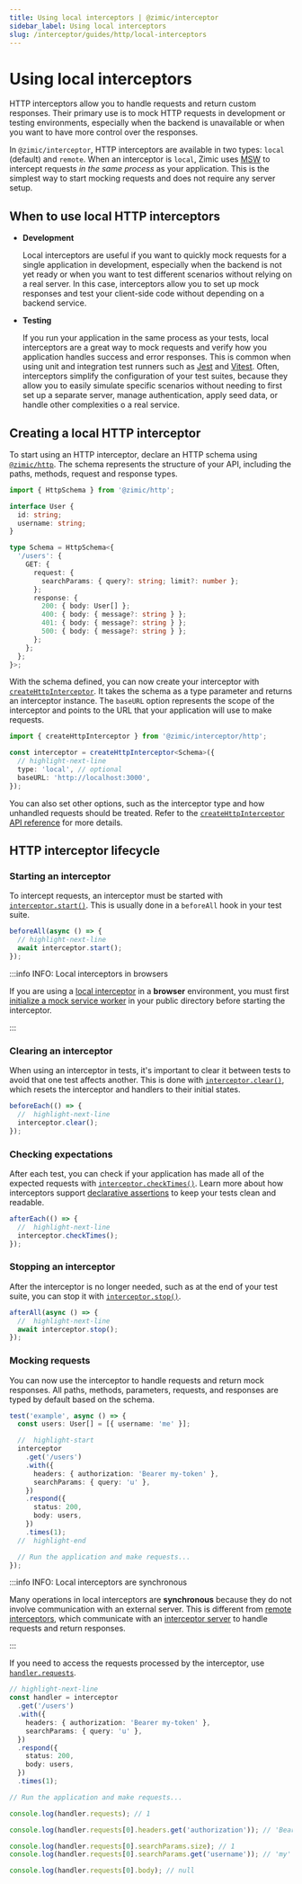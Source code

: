 ```yaml
---
title: Using local interceptors | @zimic/interceptor
sidebar_label: Using local interceptors
slug: /interceptor/guides/http/local-interceptors
---
```


# Using local interceptors

HTTP interceptors allow you to handle requests and return custom responses. Their primary use is to mock HTTP requests
in development or testing environments, especially when the backend is unavailable or when you want to have more control
over the responses.

In `@zimic/interceptor`, HTTP interceptors are available in two types: `local` (default) and `remote`. When an
interceptor is `local`, Zimic uses [MSW](https://github.com/mswjs/msw) to intercept requests _in the same process_ as
your application. This is the simplest way to start mocking requests and does not require any server setup.

## When to use local HTTP interceptors

- **Development**

  Local interceptors are useful if you want to quickly mock requests for a single application in development, especially
  when the backend is not yet ready or when you want to test different scenarios without relying on a real server. In
  this case, interceptors allow you to set up mock responses and test your client-side code without depending on a
  backend service.

- **Testing**

  If you run your application in the same process as your tests, local interceptors are a great way to mock requests and
  verify how you application handles success and error responses. This is common when using unit and integration test
  runners such as [Jest](https://jestjs.io) and [Vitest](https://vitest.dev). Often, interceptors simplify the
  configuration of your test suites, because they allow you to easily simulate specific scenarios without needing to
  first set up a separate server, manage authentication, apply seed data, or handle other complexities o a real service.

## Creating a local HTTP interceptor

To start using an HTTP interceptor, declare an HTTP schema using [`@zimic/http`](/docs/zimic-http/guides/1-schemas.md).
The schema represents the structure of your API, including the paths, methods, request and response types.

```ts title='schema.ts'
import { HttpSchema } from '@zimic/http';

interface User {
  id: string;
  username: string;
}

type Schema = HttpSchema<{
  '/users': {
    GET: {
      request: {
        searchParams: { query?: string; limit?: number };
      };
      response: {
        200: { body: User[] };
        400: { body: { message?: string } };
        401: { body: { message?: string } };
        500: { body: { message?: string } };
      };
    };
  };
}>;
```

With the schema defined, you can now create your interceptor with
[`createHttpInterceptor`](/docs/zimic-interceptor/api/1-create-http-interceptor.mdx). It takes the schema as a type
parameter and returns an interceptor instance. The `baseURL` option represents the scope of the interceptor and points
to the URL that your application will use to make requests.

```ts
import { createHttpInterceptor } from '@zimic/interceptor/http';

const interceptor = createHttpInterceptor<Schema>({
  // highlight-next-line
  type: 'local', // optional
  baseURL: 'http://localhost:3000',
});
```

You can also set other options, such as the interceptor type and how unhandled requests should be treated. Refer to the
[`createHttpInterceptor` API reference](/docs/zimic-interceptor/api/1-create-http-interceptor.mdx) for more details.

## HTTP interceptor lifecycle

### Starting an interceptor

To intercept requests, an interceptor must be started with
[`interceptor.start()`](/docs/zimic-interceptor/api/2-http-interceptor.mdx#interceptorstart). This is usually done in a
`beforeAll` hook in your test suite.

```ts
beforeAll(async () => {
  // highlight-next-line
  await interceptor.start();
});
```

:::info INFO: <span>Local interceptors in browsers</span>

If you are using a [local interceptor](/docs/zimic-interceptor/guides/http/1-local-http-interceptors.md) in a
**browser** environment, you must first
[initialize a mock service worker](/docs/zimic-interceptor/cli/2-browser.md#zimic-interceptor-browser-init) in your
public directory before starting the interceptor.

:::

### Clearing an interceptor

When using an interceptor in tests, it's important to clear it between tests to avoid that one test affects another.
This is done with [`interceptor.clear()`](/docs/zimic-interceptor/api/2-http-interceptor.mdx#interceptorclear), which
resets the interceptor and handlers to their initial states.

```ts
beforeEach(() => {
  //  highlight-next-line
  interceptor.clear();
});
```

### Checking expectations

After each test, you can check if your application has made all of the expected requests with
[`interceptor.checkTimes()`](/docs/zimic-interceptor/api/2-http-interceptor.mdx#interceptorchecktimes). Learn more about
how interceptors support [declarative assertions](/docs/zimic-interceptor/guides/http/7-declarative-assertions.mdx) to
keep your tests clean and readable.

```ts
afterEach(() => {
  //  highlight-next-line
  interceptor.checkTimes();
});
```

### Stopping an interceptor

After the interceptor is no longer needed, such as at the end of your test suite, you can stop it with
[`interceptor.stop()`](/docs/zimic-interceptor/api/2-http-interceptor.mdx#interceptorstop).

```ts
afterAll(async () => {
  //  highlight-next-line
  await interceptor.stop();
});
```

### Mocking requests

You can now use the interceptor to handle requests and return mock responses. All paths, methods, parameters, requests,
and responses are typed by default based on the schema.

```ts
test('example', async () => {
  const users: User[] = [{ username: 'me' }];

  //  highlight-start
  interceptor
    .get('/users')
    .with({
      headers: { authorization: 'Bearer my-token' },
      searchParams: { query: 'u' },
    })
    .respond({
      status: 200,
      body: users,
    })
    .times(1);
  //  highlight-end

  // Run the application and make requests...
});
```

:::info INFO: <span>Local interceptors are synchronous</span>

Many operations in local interceptors are **synchronous** because they do not involve communication with an external
server. This is different from [remote interceptors](/docs/zimic-interceptor/guides/http/2-remote-http-interceptors.md),
which communicate with an [interceptor server](/docs/zimic-interceptor/cli/1-server.md) to handle requests and return
responses.

:::

If you need to access the requests processed by the interceptor, use
[`handler.requests`](/docs/zimic-interceptor/api/3-http-request-handler.md#handlerrequests).

```ts
// highlight-next-line
const handler = interceptor
  .get('/users')
  .with({
    headers: { authorization: 'Bearer my-token' },
    searchParams: { query: 'u' },
  })
  .respond({
    status: 200,
    body: users,
  })
  .times(1);

// Run the application and make requests...

console.log(handler.requests); // 1

console.log(handler.requests[0].headers.get('authorization')); // 'Bearer my-token'

console.log(handler.requests[0].searchParams.size); // 1
console.log(handler.requests[0].searchParams.get('username')); // 'my'

console.log(handler.requests[0].body); // null
```
